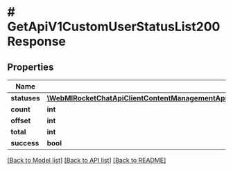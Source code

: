 # # GetApiV1CustomUserStatusList200Response

## Properties

Name | Type | Description | Notes
------------ | ------------- | ------------- | -------------
**statuses** | [**\WebMIRocketChatApiClientContentManagementApi\Model\GetApiV1CustomUserStatusList200ResponseStatusesInner[]**](GetApiV1CustomUserStatusList200ResponseStatusesInner.md) |  | [optional]
**count** | **int** |  | [optional]
**offset** | **int** |  | [optional]
**total** | **int** |  | [optional]
**success** | **bool** |  | [optional]

[[Back to Model list]](../../README.md#models) [[Back to API list]](../../README.md#endpoints) [[Back to README]](../../README.md)
